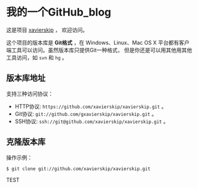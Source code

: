 # 我的一个GitHub_blog 

这是项目 [xavierskip](https://xavierskip.github.com) ，
欢迎访问。

这个项目的版本库是 **Git格式** ，在 Windows、Linux、Mac OS X
平台都有客户端工具可以访问。虽然版本库只提供Git一种格式，
但是你还是可以用其他用其他工具访问，如 ``svn`` 和 ``hg`` 。

## 版本库地址

支持三种访问协议：

* HTTP协议: `https://github.com/xavierskip/xavierskip.git` 。
* Git协议: `git://github.com/gxavierskip/xavierskip.git` 。
* SSH协议: `ssh://git@github.com/xavierskip/xavierskip.git` 。

## 克隆版本库

操作示例：

    $ git clone git://github.com/xavierskip/xavierskip.git

TEST